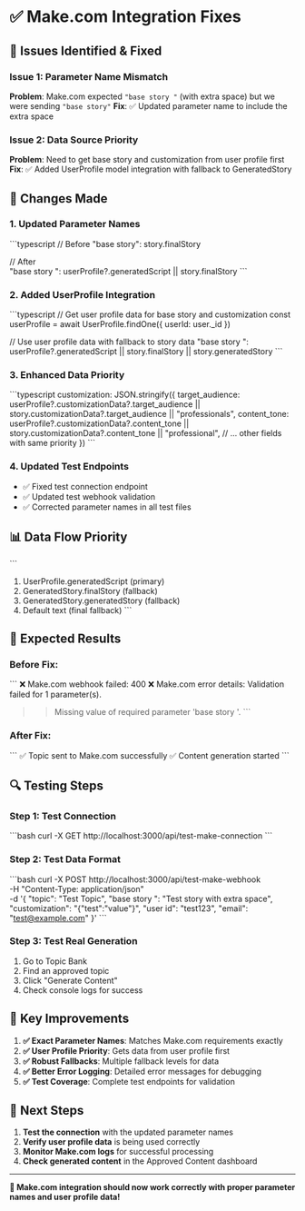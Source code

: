 # ✅ Make.com Integration Fixes

## 🚨 Issues Identified & Fixed

### **Issue 1: Parameter Name Mismatch**
**Problem**: Make.com expected `"base story "` (with extra space) but we were sending `"base story"`
**Fix**: ✅ Updated parameter name to include the extra space

### **Issue 2: Data Source Priority**
**Problem**: Need to get base story and customization from user profile first
**Fix**: ✅ Added UserProfile model integration with fallback to GeneratedStory

## 🔧 **Changes Made**

### **1. Updated Parameter Names**
\`\`\`typescript
// Before
"base story": story.finalStory

// After  
"base story ": userProfile?.generatedScript || story.finalStory
\`\`\`

### **2. Added UserProfile Integration**
\`\`\`typescript
// Get user profile data for base story and customization
const userProfile = await UserProfile.findOne({ userId: user._id })

// Use user profile data with fallback to story data
"base story ": userProfile?.generatedScript || story.finalStory || story.generatedStory
\`\`\`

### **3. Enhanced Data Priority**
\`\`\`typescript
customization: JSON.stringify({
  target_audience: userProfile?.customizationData?.target_audience || story.customizationData?.target_audience || "professionals",
  content_tone: userProfile?.customizationData?.content_tone || story.customizationData?.content_tone || "professional",
  // ... other fields with same priority
})
\`\`\`

### **4. Updated Test Endpoints**
- ✅ Fixed test connection endpoint
- ✅ Updated test webhook validation
- ✅ Corrected parameter names in all test files

## 📊 **Data Flow Priority**

\`\`\`
1. UserProfile.generatedScript (primary)
2. GeneratedStory.finalStory (fallback)
3. GeneratedStory.generatedStory (fallback)
4. Default text (final fallback)
\`\`\`

## 🎯 **Expected Results**

### **Before Fix:**
\`\`\`
❌ Make.com webhook failed: 400
❌ Make.com error details: Validation failed for 1 parameter(s).
  >> Missing value of required parameter 'base story '.
\`\`\`

### **After Fix:**
\`\`\`
✅ Topic sent to Make.com successfully
✅ Content generation started
\`\`\`

## 🔍 **Testing Steps**

### **Step 1: Test Connection**
\`\`\`bash
curl -X GET http://localhost:3000/api/test-make-connection
\`\`\`

### **Step 2: Test Data Format**
\`\`\`bash
curl -X POST http://localhost:3000/api/test-make-webhook \
  -H "Content-Type: application/json" \
  -d '{
    "topic": "Test Topic",
    "base story ": "Test story with extra space",
    "customization": "{\"test\":\"value\"}",
    "user id": "test123",
    "email": "test@example.com"
  }'
\`\`\`

### **Step 3: Test Real Generation**
1. Go to Topic Bank
2. Find an approved topic
3. Click "Generate Content"
4. Check console logs for success

## 📝 **Key Improvements**

1. **✅ Exact Parameter Names**: Matches Make.com requirements exactly
2. **✅ User Profile Priority**: Gets data from user profile first
3. **✅ Robust Fallbacks**: Multiple fallback levels for data
4. **✅ Better Error Logging**: Detailed error messages for debugging
5. **✅ Test Coverage**: Complete test endpoints for validation

## 🚀 **Next Steps**

1. **Test the connection** with the updated parameter names
2. **Verify user profile data** is being used correctly
3. **Monitor Make.com logs** for successful processing
4. **Check generated content** in the Approved Content dashboard

---

**🎉 Make.com integration should now work correctly with proper parameter names and user profile data!**
